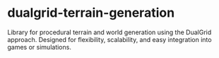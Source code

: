 # dualgrid-terrain-generation
Library for procedural terrain and world generation using the DualGrid approach. Designed for flexibility, scalability, and easy integration into games or simulations.
